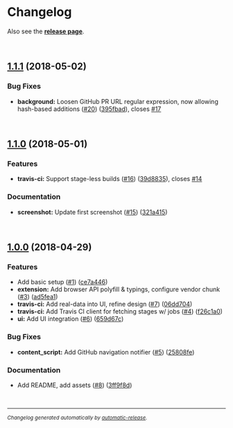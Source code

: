 # Changelog

Also see the **[release page](https://github.com/dominique-mueller/web-extension-github-travis-status/releases)**.

<br>

## [1.1.1](https://github.com/dominique-mueller/web-extension-github-travis-status/releases/tag/1.1.1) (2018-05-02)

### Bug Fixes

* **background:** Loosen GitHub PR URL regular expression, now allowing hash-based additions ([#20](https://github.com/dominique-mueller/web-extension-github-travis-status/issues/20)) ([395fbad](https://github.com/dominique-mueller/web-extension-github-travis-status/commit/395fbad)), closes [#17](https://github.com/dominique-mueller/web-extension-github-travis-status/issues/17)

<br>

## [1.1.0](https://github.com/dominique-mueller/web-extension-github-travis-status/releases/tag/1.1.0) (2018-05-01)

### Features

* **travis-ci:** Support stage-less builds ([#16](https://github.com/dominique-mueller/web-extension-github-travis-status/issues/16)) ([39d8835](https://github.com/dominique-mueller/web-extension-github-travis-status/commit/39d8835)), closes [#14](https://github.com/dominique-mueller/web-extension-github-travis-status/issues/14)

### Documentation

* **screenshot:** Update first screenshot ([#15](https://github.com/dominique-mueller/web-extension-github-travis-status/issues/15)) ([321a415](https://github.com/dominique-mueller/web-extension-github-travis-status/commit/321a415))

<br>

## [1.0.0](https://github.com/dominique-mueller/web-extension-github-travis-status/releases/tag/1.0.0) (2018-04-29)

### Features

* Add basic setup ([#1](https://github.com/dominique-mueller/web-extension-github-travis-status/issues/1)) ([ce7a446](https://github.com/dominique-mueller/web-extension-github-travis-status/commit/ce7a446))
* **extension:** Add browser API polyfill & typings, configure vendor chunk ([#3](https://github.com/dominique-mueller/web-extension-github-travis-status/issues/3)) ([ad5fea1](https://github.com/dominique-mueller/web-extension-github-travis-status/commit/ad5fea1))
* **travis-ci:** Add real-data into UI, refine design ([#7](https://github.com/dominique-mueller/web-extension-github-travis-status/issues/7)) ([06dd704](https://github.com/dominique-mueller/web-extension-github-travis-status/commit/06dd704))
* **travis-ci:** Add Travis CI client for fetching stages w/ jobs ([#4](https://github.com/dominique-mueller/web-extension-github-travis-status/issues/4)) ([f26c1a0](https://github.com/dominique-mueller/web-extension-github-travis-status/commit/f26c1a0))
* **ui:** Add UI integration ([#6](https://github.com/dominique-mueller/web-extension-github-travis-status/issues/6)) ([659d67c](https://github.com/dominique-mueller/web-extension-github-travis-status/commit/659d67c))

### Bug Fixes

* **content_script:** Add GitHub navigation notifier ([#5](https://github.com/dominique-mueller/web-extension-github-travis-status/issues/5)) ([25808fe](https://github.com/dominique-mueller/web-extension-github-travis-status/commit/25808fe))

### Documentation

* Add README, add assets ([#8](https://github.com/dominique-mueller/web-extension-github-travis-status/issues/8)) ([3ff9f8d](https://github.com/dominique-mueller/web-extension-github-travis-status/commit/3ff9f8d))

<br>

---

<sup>*Changelog generated automatically by [automatic-release](https://github.com/dominique-mueller/automatic-release).*</sup>

